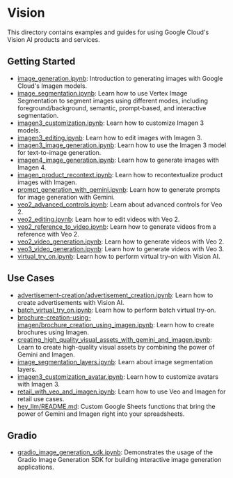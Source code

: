 # Vision

This directory contains examples and guides for using Google Cloud's Vision AI products and services.

## Getting Started

- [image_generation.ipynb](getting-started/image_generation.ipynb): Introduction to generating images with Google Cloud's Imagen models.
- [image_segmentation.ipynb](getting-started/image_segmentation.ipynb): Learn how to use Vertex Image Segmentation to segment images using different modes, including foreground/background, semantic, prompt-based, and interactive segmentation.
- [imagen3_customization.ipynb](getting-started/imagen3_customization.ipynb): Learn how to customize Imagen 3 models.
- [imagen3_editing.ipynb](getting-started/imagen3_editing.ipynb): Learn how to edit images with Imagen 3.
- [imagen3_image_generation.ipynb](getting-started/imagen3_image_generation.ipynb): Learn how to use the Imagen 3 model for text-to-image generation.
- [imagen4_image_generation.ipynb](getting-started/imagen4_image_generation.ipynb): Learn how to generate images with Imagen 4.
- [imagen_product_recontext.ipynb](getting-started/imagen_product_recontext.ipynb): Learn how to recontextualize product images with Imagen.
- [prompt_generation_with_gemini.ipynb](getting-started/prompt_generation_with_gemini.ipynb): Learn how to generate prompts for image generation with Gemini.
- [veo2_advanced_controls.ipynb](getting-started/veo2_advanced_controls.ipynb): Learn about advanced controls for Veo 2.
- [veo2_editing.ipynb](getting-started/veo2_editing.ipynb): Learn how to edit videos with Veo 2.
- [veo2_reference_to_video.ipynb](getting-started/veo2_reference_to_video.ipynb): Learn how to generate videos from a reference with Veo 2.
- [veo2_video_generation.ipynb](getting-started/veo2_video_generation.ipynb): Learn how to generate videos with Veo 2.
- [veo3_video_generation.ipynb](getting-started/veo3_video_generation.ipynb): Learn how to generate videos with Veo 3.
- [virtual_try_on.ipynb](getting-started/virtual_try_on.ipynb): Learn how to perform virtual try-on with Vision AI.

## Use Cases

- [advertisement-creation/advertisement_creation.ipynb](use-cases/advertisement-creation/advertisement_creation.ipynb): Learn how to create advertisements with Vision AI.
- [batch_virtual_try_on.ipynb](use-cases/batch_virtual_try_on.ipynb): Learn how to perform batch virtual try-on.
- [brochure-creation-using-imagen/brochure_creation_using_imagen.ipynb](use-cases/brochure-creation-using-imagen/brochure_creation_using_imagen.ipynb): Learn how to create brochures using Imagen.
- [creating_high_quality_visual_assets_with_gemini_and_imagen.ipynb](use-cases/creating_high_quality_visual_assets_with_gemini_and_imagen.ipynb): Learn to create high-quality visual assets by combining the power of Gemini and Imagen.
- [image_segmentation_layers.ipynb](use-cases/image_segmentation_layers.ipynb): Learn about image segmentation layers.
- [imagen3_customization_avatar.ipynb](use-cases/imagen3_customization_avatar.ipynb): Learn how to customize avatars with Imagen 3.
- [retail_with_veo_and_imagen.ipynb](use-cases/retail_with_veo_and_imagen.ipynb): Learn how to use Veo and Imagen for retail use cases.
- [hey_llm/README.md](use-cases/hey_llm/README.md): Custom Google Sheets functions that bring the power of Gemini and Imagen right into your spreadsheets.

## Gradio

- [gradio_image_generation_sdk.ipynb](gradio/gradio_image_generation_sdk.ipynb): Demonstrates the usage of the Gradio Image Generation SDK for building interactive image generation applications.
